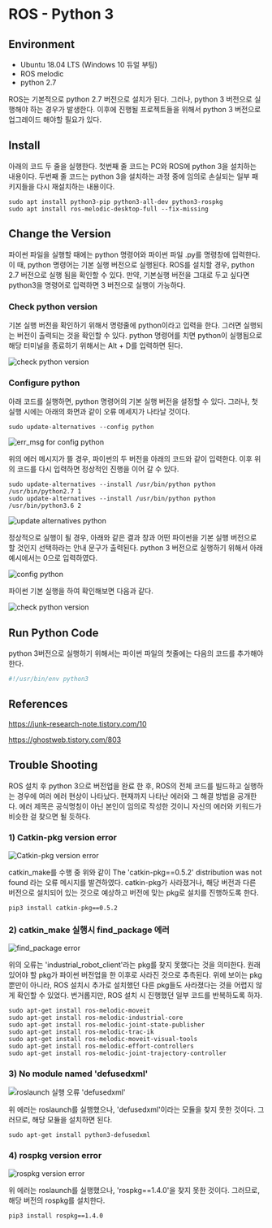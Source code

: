 # ROS - Python 3



## Environment

- Ubuntu 18.04 LTS (Windows 10 듀얼 부팅)
- ROS melodic
- python 2.7

ROS는 기본적으로 python 2.7 버전으로 설치가 된다. 그러나, python 3 버전으로 실행해야 하는 경우가 발생한다. 이후에 진행될 프로젝트들을 위해서 python 3 버전으로 업그레이드 해야할 필요가 있다. 




## Install

아래의 코드 두 줄을 실행한다. 첫번째 줄 코드는 PC와 ROS에 python 3을 설치하는 내용이다. 두번째 줄 코드는 python 3을 설치하는 과정 중에 임의로 손실되는 일부 패키지들을 다시 재설치하는 내용이다. 

```
sudo apt install python3-pip python3-all-dev python3-rospkg
sudo apt install ros-melodic-desktop-full --fix-missing
```




## Change the Version

파이썬 파일을 실행할 때에는 python 명령어와 파이썬 파일 .py를 명령창에 입력한다. 이 때, python 명령어는 기본 실행 버전으로 실행된다. ROS를 설치할 경우, python 2.7 버전으로 실행 됨을 확인할 수 있다. 만약, 기본실행 버전을 그대로 두고 싶다면 python3을 명령어로 입력하면 3 버전으로 실행이 가능하다.


### Check python version

기본 실행 버전을 확인하기 위해서 명령줄에 python이라고 입력을 한다. 그러면 실행되는 버전이 출력되는 것을 확인할 수 있다. python 명령어를 치면 python이 실행됨으로 해당 터미널을 종료하기 위해서는 Alt + D를 입력하면 된다. 

![check python version](https://user-images.githubusercontent.com/91526930/188057211-98228f05-6b44-438b-a085-e582442ed4d4.png)



### Configure python

아래 코드를 실행하면, python 명령어의 기본 실행 버전을 설정할 수 있다. 그러나, 첫 실행 시에는 아래의 화면과 같이 오류 메세지가 나타날 것이다. 

```
sudo update-alternatives --config python
```

![err_msg for config python](https://user-images.githubusercontent.com/91526930/188057624-75a128e9-3fa5-4f58-81da-fb9b052289d8.png)



위의 에러 메시지가 뜰 경우, 파이썬의 두 버전을 아래의 코드와 같이 입력한다. 이후 위의 코드를 다시 입력하면 정상적인 진행을 이어 갈 수 있다.

```
sudo update-alternatives --install /usr/bin/python python /usr/bin/python2.7 1
sudo update-alternatives --install /usr/bin/python python /usr/bin/python3.6 2
```

![update alternatives python](https://user-images.githubusercontent.com/91526930/188057768-95acd6f3-7b42-400f-a9d8-7aee0b2c82bd.png)



정상적으로 실행이 될 경우, 아래와 같은 결과 창과 어떤 파이썬을 기본 실행 버전으로 할 것인지 선택하라는 안내 문구가 출력된다. python 3 버전으로 실행하기 위해서 아래 예시에서는 0으로 입력하였다. 

![config python](https://user-images.githubusercontent.com/91526930/188060408-80174607-4d26-4dac-9636-c5a65f0e1297.png)



파이썬 기본 실행을 하여 확인해보면 다음과 같다.

![check python version](https://user-images.githubusercontent.com/91526930/188060647-0bbe5add-2036-4db9-9f5e-60eeadeb9933.png)




## Run Python Code

python 3버전으로 실행하기 위해서는 파이썬 파일의 첫줄에는 다음의 코드를 추가해야 한다.

```python
#!/usr/bin/env python3
```




## References

https://junk-research-note.tistory.com/10

https://ghostweb.tistory.com/803





## Trouble Shooting

ROS 설치 후 python 3으로 버전업을 완료 한 후, ROS의 전체 코드를 빌드하고 실행하는 경우에 여러 에러 현상이 나타났다. 현재까지 나타난 에러와 그 해결 방법을 공개한다. 에러 제목은 공식명칭이 아닌 본인이 임의로 작성한 것이니 자신의 에러와 키워드가 비슷한 걸 찾으면 될 듯하다.


### 1) Catkin-pkg version error

![Catkin-pkg version error](https://user-images.githubusercontent.com/91526930/188062142-b462e0a1-2423-4a29-90b4-01fbdbb3eb4e.png)

catkin_make를 수행 중 위와 같이 The 'catkin-pkg==0.5.2' distribution was not found 라는 오류 메시지를 발견하였다. catkin-pkg가 사라졌거나, 해당 버전과 다른 버전으로 설치되어 있는 것으로 예상하고 버전에 맞는 pkg로 설치를 진행하도록 한다.

```
pip3 install catkin-pkg==0.5.2
```



### 2) catkin_make 실행시 find_package 에러

![find_package error](https://user-images.githubusercontent.com/91526930/188062465-c4ba8f47-ff9d-4800-98e2-a59bfbdcd05b.png)

위의 오류는 'industrial_robot_client'라는 pkg를 찾지 못했다는 것을 의미한다. 원래 있어야 할 pkg가 파이썬 버전업을 한 이후로 사라진 것으로 추측된다. 위에 보이는 pkg 뿐만이 아니라, ROS 설치시 추가로 설치했던 다른 pkg들도 사라졌다는 것을 어렵지 않게 확인할 수 있었다. 번거롭지만, ROS 설치 시 진행했던 일부 코드를 반복하도록 하자.

```
sudo apt-get install ros-melodic-moveit
sudo apt-get install ros-melodic-industrial-core
sudo apt-get install ros-melodic-joint-state-publisher
sudo apt-get install ros-melodic-trac-ik
sudo apt-get install ros-melodic-moveit-visual-tools
sudo apt-get install ros-melodic-effort-controllers
sudo apt-get install ros-melodic-joint-trajectory-controller
```



### 3) No module named 'defusedxml'

![roslaunch 실행 오류 'defusedxml'](https://user-images.githubusercontent.com/91526930/188063189-4243d425-e65d-47df-8bd5-9f6a306a570f.png)

위 에러는 roslaunch를 실행했으나, 'defusedxml'이라는 모듈을 찾지 못한 것이다. 그러므로, 해당 모듈을 설치하면 된다.

```
sudo apt-get install python3-defusedxml
```



### 4) rospkg version error

![rospkg version error](https://user-images.githubusercontent.com/91526930/188063636-011bba16-2aee-4a0d-afd0-6df136ed844a.png)

위 에러는 roslaunch를 실행했으나, 'rospkg==1.4.0'을 찾지 못한 것이다. 그러므로, 해당 버전의 rospkg를 설치한다.

```
pip3 install rospkg==1.4.0
```









